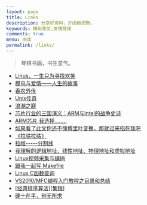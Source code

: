 ```yaml
---
layout: page
title: Links
description: 分享好资料，开阔新视野。
keywords: 精彩美文,友情链接
comments: true
menu: 阅读
permalink: /links/
---
```


> 琴棋书画，书生意气。

* [Linus，一生只为寻找欢笑](https://zhuanlan.zhihu.com/p/19796979?columnSlug=mactalk)
* [模电与爱情——人生的故事](http://bbs.eeworld.com.cn/thread-450923-1-1.html)
* [香农外传](http://blog.sciencenet.cn/blog-453322-978153.html)
* [Unix传奇](http://coolshell.cn/articles/2322.html)
* [浪潮之巅](http://bbs.eeworld.com.cn/forum.php?mod=viewthread&tid=75488&highlight=%C0%CB%B3%B1%D6%AE%E1%DB)
* [芯片行业的三国演义：ARM与Intel的战争史诗](http://blog.renren.com/share/1496246006/14710645985)
* [ARM芯片,我选择........](http://www.360doc.com/content/16/0215/21/30583198_534855052.shtml)
* [如果看了此文你还不懂傅里叶变换，那就过来掐死我吧](http://blog.jobbole.com/70549/)
* [《拉祜拉祜》](http://mp.weixin.qq.com/s?__biz=MzAxODA4OTkyNw==&mid=201516139&idx=1&sn=a83bc85cf70ed748419508dd2a79a002&scene=2&from=timeline&isappinstalled=0#rd)
* [拉祜-----分割线](http://wentao1213.com)
* [我理解的逻辑地址、线性地址、物理地址和虚拟地址](http://bbs.chinaunix.net/thread-2083672-1-1.html)
* [Linux视频采集与编码](http://blog.csdn.net/zgyulongfei/article/details/7526249)
* [跟我一起写 Makefile](http://blog.csdn.net/haoel/article/details/2886/)
* [Linux C函数查询](http://www.iteedu.com/os/linux/linuxprgm/linuxcfunctions/interface/accept.php)
* [VS2010/MFC编程入门教程之目录和总结](http://blog.csdn.net/s12244315/article/details/50913539)
* [[经典排序算法][集锦] ](http://www.cnblogs.com/kkun/archive/2011/11/23/2260312.html)
* [硬十在手，别无所求](https://mp.weixin.qq.com/s/NeQ36YU1taiirYNI9no2bQ)
